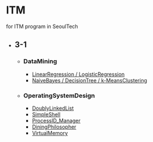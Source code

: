 # ITM
for ITM program in SeoulTech


- ## 3-1
  - ### DataMining
    - [LinearRegression / LogisticRegression](https://github.com/yuseogi0218/ITM/blob/main/3-1/DataMining-LinearRegression%2C%20RogisticRegression/Assignment01.md)
    - [NaiveBayes / DecisionTree / k-MeansClustering](https://github.com/yuseogi0218/ITM/blob/main/3-1/DataMining-NaiveBayes%2C%20DecisionTree%2C%20k-meansClustering/Assignment02.md)
  - ### OperatingSystemDesign
    - [DoublyLinkedList](https://github.com/yuseogi0218/ITM/blob/main/3-1/OperatingSystemDesign-DoublyLinkedList/Lab0/Lab0.md)
    - [SimpleShell](https://github.com/yuseogi0218/ITM/blob/main/3-1/OperatingSystemDesign-SimpleShell/(update)1_Creating_Shell_Using_Java/(update)1_Creating_Shell_Using_Java.md)
    - [ProcessID_Manager](https://github.com/yuseogi0218/ITM/blob/main/3-1/OperatingSystemDesign-ProcessID_Manager/2_PID_Manager/2_PID_Manager.md)
    - [DiningPhilosopher](https://github.com/yuseogi0218/ITM/blob/main/3-1/OperatingSystemDesign-DiningPhilosopher/PA3%20-%20Dining%20Philosopher's%20problem.md)
    - [VirtualMemory](https://github.com/yuseogi0218/ITM/blob/main/3-1/OperatingSystemDesign-VirtualMemory_Manager/Project%203.md)
